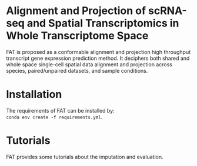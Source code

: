 # Alignment and Projection of scRNA-seq and Spatial Transcriptomics in Whole Transcriptome Space
FAT is proposed as a conformable alignment and projection high throughput transcript gene expression prediction method. It deciphers both shared and whole space single-cell spatial data alignment and projection across species, paired/unpaired datasets, and sample conditions. 

# Installation
The requirements of FAT can be installed by:  
`conda env create -f requirements.yml`.

# Tutorials
FAT provides some tutorials about the imputation and evaluation. 
